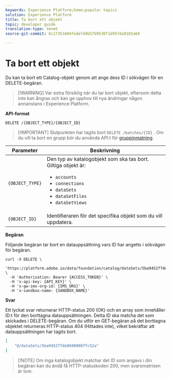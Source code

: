 ```yaml
---
keywords: Experience Platform;home;popular topics
solution: Experience Platform
title: Ta bort ett objekt
topic: developer guide
translation-type: tm+mt
source-git-commit: 6c17351b04fedefd4b57b9530f1d957da8183a68

---
```



# Ta bort ett objekt

Du kan ta bort ett Catalog-objekt genom att ange dess ID i sökvägen för en DELETE-begäran.

>[!WARNING] Var extra försiktig när du tar bort objekt, eftersom detta inte kan ångras och kan ge upphov till nya ändringar någon annanstans i Experience Platform.

**API-format**

```http
DELETE /{OBJECT_TYPE}/{OBJECT_ID}
```

>[!IMPORTANT] Slutpunkten har tagits bort `DELETE /batches/{ID}` . Om du vill ta bort en grupp bör du använda API:t för [gruppinmatning](../../ingestion/batch-ingestion/api-overview.md#delete-a-batch).

| Parameter | Beskrivning |
| --- | --- |
| `{OBJECT_TYPE}` | Den typ av katalogobjekt som ska tas bort. Giltiga objekt är: <ul><li>`accounts`</li><li>`connections`</li><li>`dataSets`</li><li>`dataSetFiles`</li><li>`dataSetViews`</li></ul> |
| `{OBJECT_ID}` | Identifieraren för det specifika objekt som du vill uppdatera. |

**Begäran**

Följande begäran tar bort en datauppsättning vars ID har angetts i sökvägen för begäran.

```shell
curl -X DELETE \
  'https://platform.adobe.io/data/foundation/catalog/dataSets/5ba9452f7de80400007fc52a' \
  -H 'Authorization: Bearer {ACCESS_TOKEN}' \
  -H 'x-api-key: {API_KEY}' \
  -H 'x-gw-ims-org-id: {IMS_ORG}' \
  -H 'x-sandbox-name: {SANDBOX_NAME}'
```

**Svar**

Ett lyckat svar returnerar HTTP-status 200 (OK) och en array som innehåller ID:t för den borttagna datauppsättningen. Detta ID ska matcha det som skickades i DELETE-begäran. Om du utför en GET-begäran på det borttagna objektet returneras HTTP-status 404 (Hittades inte), vilket bekräftar att datauppsättningen har tagits bort.

```json
[
    "@/dataSets/5ba9452f7de80400007fc52a"
]
```

>[!NOTE] Om inga katalogobjekt matchar det ID som angavs i din begäran kan du ändå få HTTP-statuskoden 200, men svarsmatrisen är tom.
